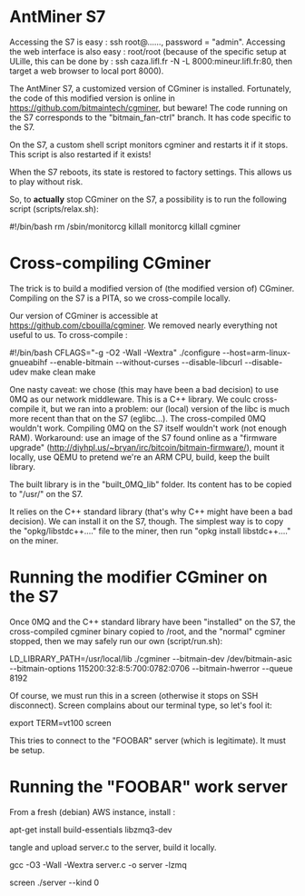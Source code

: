 AntMiner S7
===========

Accessing the S7 is easy : ssh root@......, password = "admin". Accessing the web interface is also easy : root/root (because of the specific setup at ULille, this can be done by : ssh caza.lifl.fr -N -L 8000:mineur.lifl.fr:80, then target a web browser to local port 8000).

The AntMiner S7, a customized version of CGminer is installed. Fortunately, the code of this modified version is online in https://github.com/bitmaintech/cgminer, but beware! The code running on the S7 corresponds to the "bitmain_fan-ctrl" branch. It has code specific to the S7.

On the S7, a custom shell script monitors cgminer and restarts it if it stops. This script is also restarted if it exists!

When the S7 reboots, its state is restored to factory settings. This allows us to play without risk.

So, to **actually** stop CGminer on the S7, a possibility is to run the following script (scripts/relax.sh):

#!/bin/bash
rm /sbin/monitorcg
killall monitorcg
killall cgminer



Cross-compiling CGminer
=======================

The trick is to build a modified version of (the modified version of) CGminer. Compiling on the S7 is a PITA, so we cross-compile locally.

Our version of CGminer is accessible at https://github.com/cbouilla/cgminer. We removed nearly everything not useful to us. To cross-compile :

#!/bin/bash
CFLAGS="-g -O2 -Wall -Wextra" ./configure --host=arm-linux-gnueabihf --enable-bitmain --without-curses --disable-libcurl --disable-udev
make clean
make

One nasty caveat: we chose (this may have been a bad decision) to use 0MQ as our network middleware. This is a C++ library. We coulc cross-compile it, but we ran into a problem: our (local) version of the libc is much more recent than that on the S7 (eglibc...). The cross-compiled 0MQ wouldn't work. Compiling 0MQ on the S7 itself wouldn't work (not enough RAM). Workaround: use an image of the S7 found online as a "firmware upgrade" (http://diyhpl.us/~bryan/irc/bitcoin/bitmain-firmware/), mount it locally, use QEMU to pretend we're an ARM CPU, build, keep the built library.

The built library is in the "built_0MQ_lib" folder. Its content has to be copied to "/usr/" on the S7.

It relies on the C++ standard library (that's why C++ might have been a bad decision). We can install it on the S7, though. The simplest way is to copy the "opkg/libstdc++...." file to the miner, then run "opkg install libstdc++...." on the miner.


Running the modifier CGminer on the S7
======================================

Once 0MQ and the C++ standard library have been "installed" on the S7, the cross-compiled cgminer binary copied to /root, and the "normal" cgminer stopped, then we may safely run our own (script/run.sh):

LD_LIBRARY_PATH=/usr/local/lib ./cgminer --bitmain-dev /dev/bitmain-asic --bitmain-options 115200:32:8:5:700:0782:0706  --bitmain-hwerror --queue 8192

Of course, we must run this in a screen (otherwise it stops on SSH disconnect). Screen complains about our terminal type, so let's fool it:

export TERM=vt100
screen

This tries to connect to the "FOOBAR" server (which is legitimate). It must be setup.


Running the "FOOBAR" work server
================================

From a fresh (debian) AWS instance, install :

apt-get install build-essentials libzmq3-dev

tangle and upload server.c to the server, build it locally.

gcc -O3 -Wall -Wextra server.c -o server -lzmq

screen
./server --kind 0

